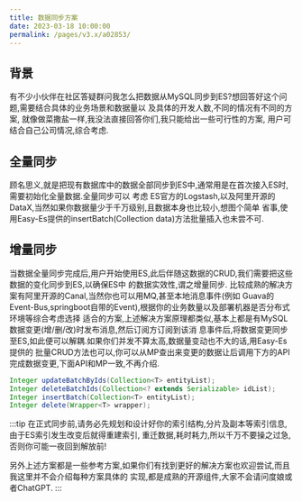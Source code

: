 ```yaml
---
title: 数据同步方案
date: 2023-03-18 10:00:00
permalink: /pages/v3.x/a02853/
---
```

## 背景
有不少小伙伴在社区答疑群问我怎么把数据从MySQL同步到ES?想回答好这个问题,需要结合具体的业务场景和数据量以
及具体的开发人数,不同的情况有不同的方案, 就像做菜撒盐一样,我没法直接回答你们,我只能给出一些可行性的方案,
用户可结合自己公司情况,综合考虑.

## 全量同步
顾名思义,就是把现有数据库中的数据全部同步到ES中,通常用是在首次接入ES时,需要初始化全量数据.全量同步可以
考虑 ES官方的Logstash,以及阿里开源的DataX,当然如果你数据量少于千万级别,且数据本身也比较小,想图个简单
省事,使用Easy-Es提供的insertBatch(Collection<T> data)方法批量插入也未尝不可.

## 增量同步
当数据全量同步完成后,用户开始使用ES,此后伴随这数据的CRUD,我们需要把这些数据的变化同步到ES,以确保ES中
的数据实效性,谓之增量同步. 比较成熟的解决方案有阿里开源的Canal,当然你也可以用MQ,甚至本地消息事件(例如
Guava的Event-Bus,springboot自带的Event),根据你的业务数量以及部署机器是否分布式环境等综合考虑选择
适合的方案,上述解决方案原理都类似,基本上都是有MySQL数据变更(增/删/改)时发布消息,然后订阅方订阅到该消
息事件后,将数据变更同步至ES,如此便可以解耦.如果你们并发不算太高,数据量变动也不大的话,用Easy-Es提供的
批量CRUD方法也可以,你可以从MP查出来变更的数据让后调用下方的API完成数据变更,下面API和MP一致,不再介绍.

```java
Integer updateBatchByIds(Collection<T> entityList);
Integer deleteBatchIds(Collection<? extends Serializable> idList);
Integer insertBatch(Collection<T> entityList);
Integer delete(Wrapper<T> wrapper);
```

:::tip
在正式同步前,请务必先规划和设计好你的索引结构,分片及副本等索引信息, 由于ES索引发生改变后就得重建索引,
重迁数据,耗时耗力,所以千万不要操之过急,否则你可能一夜回到解放前!

另外上述方案都是一些参考方案,如果你们有找到更好的解决方案也欢迎尝试,而且我这里并不会介绍每种方案具体的
实现,都是成熟的开源组件,大家不会请问度娘或者ChatGPT.
:::